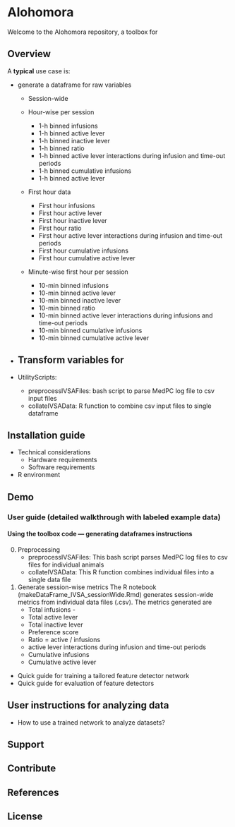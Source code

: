 # Alohomora

Welcome to the Alohomora repository, a toolbox for 

## Overview

A **typical** use case is: 
- generate a dataframe for raw variables
	- Session-wide








	- Hour-wise per session
		- 1-h binned infusions
		- 1-h binned active lever
		- 1-h binned inactive lever
		- 1-h binned ratio
		- 1-h binned active lever interactions during infusion and time-out periods
		- 1-h binned cumulative infusions
		- 1-h binned active lever 
	- First hour data
		- First hour infusions
		- First hour active lever
		- First hour inactive lever
		- First hour ratio
		- First hour active lever interactions during infusion and time-out periods
		- First hour cumulative infusions
		- First hour cumulative active lever
	- Minute-wise first hour per session
		- 10-min binned infusions
		- 10-min binned active lever
		- 10-min binned inactive lever
		- 10-min binned ratio
		- 10-min binned active lever interactions during infusions and time-out periods
		- 10-min binned cumulative infusions
		- 10-min binned cumulative active lever 

- Transform variables for
	- 

- UtilityScripts: 
	- preprocessIVSAFiles: bash script to parse MedPC log file to csv input files
	- collateIVSAData: R function to combine csv input files to single dataframe

## Installation guide
- Technical considerations
	- Hardware requirements
	- Software requirements
- R environment
## Demo

### User guide (detailed walkthrough with labeled example data)
####  Using the toolbox code — generating dataframes instructions
0. Preprocessing 
	- preprocessIVSAFiles:	This bash script parses MedPC log files to csv files for individual animals
	- collateIVSAData: 	This R function combines individual files into a single data file
1. Generate session-wise metrics
	The R notebook (makeDataFrame_IVSA_sessionWide.Rmd) generates session-wide metrics from individual data files (.csv). The metrics generated are 
	- Total infusions                                               			-
	- Total active lever
	- Total inactive lever
	- Preference score
	- Ratio = active / infusions
	- active lever interactions during infusion and time-out periods
	- Cumulative infusions
	- Cumulative active lever

- Quick guide for training a tailored feature detector network
- Quick guide for evaluation of feature detectors

## User instructions for analyzing data

- How to use a trained network to analyze datasets?

## Support

## Contribute

## References

## License
